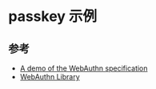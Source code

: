 # passkey 示例

## 参考

- [A demo of the WebAuthn specification](https://webauthn.io)
- [WebAuthn Library](https://github.com/go-webauthn/webauthn)